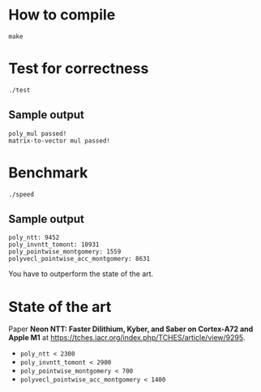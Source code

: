 

# How to compile
```
make
```

# Test for correctness
```
./test
```

## Sample output
```
poly_mul passed!
matrix-to-vector mul passed!
```

# Benchmark
```
./speed
```

## Sample output
```
poly_ntt: 9452
poly_invntt_tomont: 10931
poly_pointwise_montgomery: 1559
polyvecl_pointwise_acc_montgomery: 8631
```

You have to outperform the state of the art.

# State of the art
Paper **Neon NTT: Faster Dilithium, Kyber, and Saber on Cortex-A72 and Apple M1** at
https://tches.iacr.org/index.php/TCHES/article/view/9295.
* `poly_ntt < 2300`
* `poly_invntt_tomont < 2900`
* `poly_pointwise_montgomery < 700`
* `polyvecl_pointwise_acc_montgomery < 1400`









